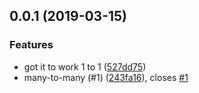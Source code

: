 <a name="0.0.1"></a>
## 0.0.1 (2019-03-15)

### Features

* got it to work 1 to 1 ([527dd75](https://github.com/BrandonOCasey/videojs-group-play/commit/527dd75))
* many-to-many (#1) ([243fa16](https://github.com/BrandonOCasey/videojs-group-play/commit/243fa16)), closes [#1](https://github.com/BrandonOCasey/videojs-group-play/issues/1)


